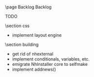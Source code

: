 \page Backlog Backlog

<div style="width:700px;">

TODO

\section css
- implement layout engine

\section building

- get rid of nhexternal
- implement conditionals, variables, etc.
- emigrate NhInstaller core to selfmake
- implement addnews()

</div>

